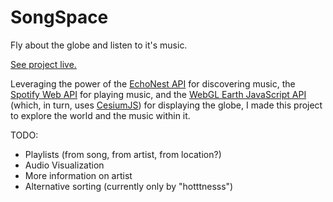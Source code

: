 SongSpace
=========

Fly about the globe and listen to it's music.

[See project live.](http://dijitalelefan.com/songspace/)


Leveraging the power of the [EchoNest API](http://the.echonest.com/) 
for discovering music, the [Spotify Web API](https://developer.spotify.com/web-api/) for playing music, 
and the [WebGL Earth JavaScript API](http://www.webglearth.org/) (which, in turn, uses [CesiumJS](http://cesiumjs.org/))
for displaying the globe, I made this project to explore the world and the music within it.

TODO:
* Playlists (from song, from artist, from location?)
* Audio Visualization
* More information on artist
* Alternative sorting (currently only by "hotttnesss")

